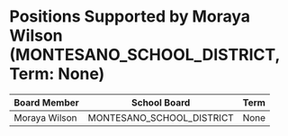 # Positions Supported by Moraya Wilson (MONTESANO_SCHOOL_DISTRICT, Term: None)

| Board Member | School Board | Term |
|--------------|--------------|------|
| Moraya Wilson | MONTESANO_SCHOOL_DISTRICT | None |

